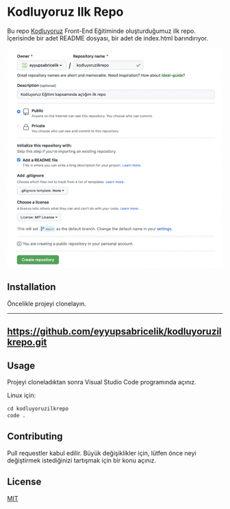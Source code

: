 # Kodluyoruz Ilk Repo

Bu repo [Kodluyoruz](https://www.kodluyoruz.org) Front-End Eğitiminde oluşturduğumuz ilk repo. İçerisinde bir adet README dosyası, bir adet de index.html barındırıyor.

![](Kodluyoruz-repo.png)

## Installation

Öncelikle projeyi clonelayın.

---
https://github.com/eyyupsabricelik/kodluyoruzilkrepo.git
---

## Usage 

Projeyi cloneladıktan sonra Visual Studio Code programında açınız.

Linux için:

```github
cd kodluyoruzilkrepo
code .
```

## Contributing

Pull requestler kabul edilir. Büyük değişiklikler için, lütfen önce neyi değiştirmek istediğinizi tartışmak için bir konu açınız.

## License

[MIT](https://github.com/eyyupsabricelik/kodluyoruzilkrepo/blob/main/LICENSE)






